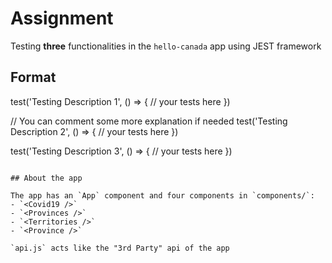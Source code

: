 # Assignment

Testing **three** functionalities in the `hello-canada` app using JEST framework


## Format 

test('Testing Description 1', () => {
    // your tests here 
})

// You can comment some more explanation if needed
test('Testing Description 2', () => {
    // your tests here 
}) 

test('Testing Description 3', () => {
    // your tests here 
})  

```

## About the app

The app has an `App` component and four components in `components/`:
- `<Covid19 />`
- `<Provinces />`
- `<Territories />`
- `<Province />`

`api.js` acts like the "3rd Party" api of the app



